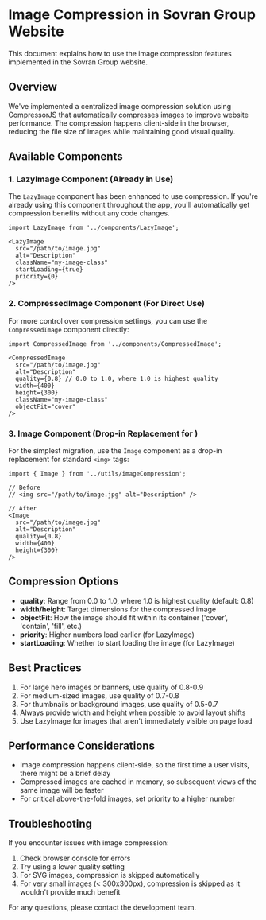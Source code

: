 # Image Compression in Sovran Group Website

This document explains how to use the image compression features implemented in the Sovran Group website.

## Overview

We've implemented a centralized image compression solution using CompressorJS that automatically compresses images to improve website performance. The compression happens client-side in the browser, reducing the file size of images while maintaining good visual quality.

## Available Components

### 1. LazyImage Component (Already in Use)

The `LazyImage` component has been enhanced to use compression. If you're already using this component throughout the app, you'll automatically get compression benefits without any code changes.

```tsx
import LazyImage from '../components/LazyImage';

<LazyImage
  src="/path/to/image.jpg"
  alt="Description"
  className="my-image-class"
  startLoading={true}
  priority={0}
/>
```

### 2. CompressedImage Component (For Direct Use)

For more control over compression settings, you can use the `CompressedImage` component directly:

```tsx
import CompressedImage from '../components/CompressedImage';

<CompressedImage
  src="/path/to/image.jpg"
  alt="Description"
  quality={0.8} // 0.0 to 1.0, where 1.0 is highest quality
  width={400}
  height={300}
  className="my-image-class"
  objectFit="cover"
/>
```

### 3. Image Component (Drop-in Replacement for <img>)

For the simplest migration, use the `Image` component as a drop-in replacement for standard `<img>` tags:

```tsx
import { Image } from '../utils/imageCompression';

// Before
// <img src="/path/to/image.jpg" alt="Description" />

// After
<Image
  src="/path/to/image.jpg"
  alt="Description"
  quality={0.8}
  width={400}
  height={300}
/>
```

## Compression Options

- **quality**: Range from 0.0 to 1.0, where 1.0 is highest quality (default: 0.8)
- **width/height**: Target dimensions for the compressed image
- **objectFit**: How the image should fit within its container ('cover', 'contain', 'fill', etc.)
- **priority**: Higher numbers load earlier (for LazyImage)
- **startLoading**: Whether to start loading the image (for LazyImage)

## Best Practices

1. For large hero images or banners, use quality of 0.8-0.9
2. For medium-sized images, use quality of 0.7-0.8
3. For thumbnails or background images, use quality of 0.5-0.7
4. Always provide width and height when possible to avoid layout shifts
5. Use LazyImage for images that aren't immediately visible on page load

## Performance Considerations

- Image compression happens client-side, so the first time a user visits, there might be a brief delay
- Compressed images are cached in memory, so subsequent views of the same image will be faster
- For critical above-the-fold images, set priority to a higher number

## Troubleshooting

If you encounter issues with image compression:

1. Check browser console for errors
2. Try using a lower quality setting
3. For SVG images, compression is skipped automatically
4. For very small images (< 300x300px), compression is skipped as it wouldn't provide much benefit

For any questions, please contact the development team.
